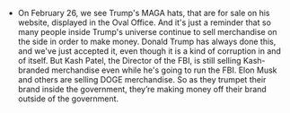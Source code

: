 - On February 26, we see Trump's MAGA hats, that are for sale on his website, displayed in the Oval Office. And it's just a reminder that so many people inside Trump's universe continue to sell merchandise on the side in order to make money. Donald Trump has always done this, and we've just accepted it, even though it is a kind of corruption in and of itself. But Kash Patel, the Director of the FBI, is still selling Kash-branded merchandise even while he's going to run the FBI. Elon Musk and others are selling DOGE merchandise. So as they trumpet their brand inside the government, they’re making money off their brand outside of the government.